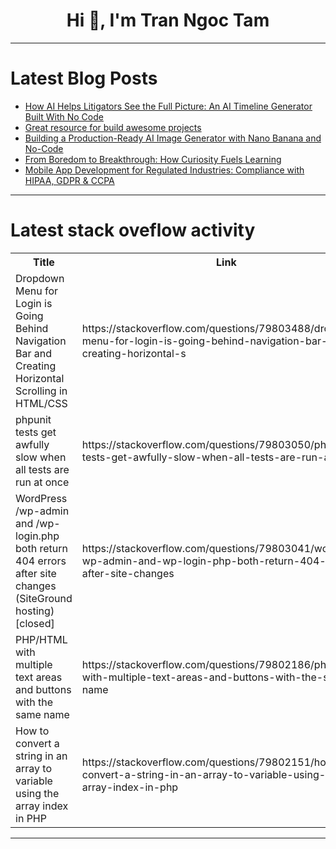 <h1 align="center">Hi 👋, I'm Tran Ngoc Tam</h1>

---

# Latest Blog Posts 
<!-- BLOG-POST-LIST:START -->
- [How AI Helps Litigators See the Full Picture: An AI Timeline Generator Built With No Code](https://dev.to/momen_hq/how-ai-helps-litigators-see-the-full-picture-an-ai-timeline-generator-built-with-no-code-4hdh)
- [Great resource for build awesome projects](https://dev.to/isaactony/great-resource-for-build-awesome-projects-2e2o)
- [Building a Production-Ready AI Image Generator with Nano Banana and No-Code](https://dev.to/momen_hq/building-a-production-ready-ai-image-generator-with-nano-banana-and-no-code-n72)
- [From Boredom to Breakthrough: How Curiosity Fuels Learning](https://dev.to/tlorent/from-boredom-to-breakthrough-how-curiosity-fuels-learning-39jf)
- [Mobile App Development for Regulated Industries: Compliance with HIPAA, GDPR &amp; CCPA](https://dev.to/iprogrammer_solutionspvt/mobile-app-development-for-regulated-industries-compliance-with-hipaa-gdpr-ccpa-2do0)
<!-- BLOG-POST-LIST:END -->

---

# Latest stack oveflow activity
<table>
  <tr><th>Title</th><th>Link</th></tr>
  <!-- STACKOVERFLOW:START --><tr><td>Dropdown Menu for Login is Going Behind Navigation Bar and Creating Horizontal Scrolling in HTML/CSS</td><td>https://stackoverflow.com/questions/79803488/dropdown-menu-for-login-is-going-behind-navigation-bar-and-creating-horizontal-s</td></tr><tr><td>phpunit tests get awfully slow when all tests are run at once</td><td>https://stackoverflow.com/questions/79803050/phpunit-tests-get-awfully-slow-when-all-tests-are-run-at-once</td></tr><tr><td>WordPress /wp-admin and /wp-login.php both return 404 errors after site changes &lpar;SiteGround hosting&rpar; [closed]</td><td>https://stackoverflow.com/questions/79803041/wordpress-wp-admin-and-wp-login-php-both-return-404-errors-after-site-changes</td></tr><tr><td>PHP/HTML with multiple text areas and buttons with the same name</td><td>https://stackoverflow.com/questions/79802186/php-html-with-multiple-text-areas-and-buttons-with-the-same-name</td></tr><tr><td>How to convert a string in an array to variable using the array index in PHP</td><td>https://stackoverflow.com/questions/79802151/how-to-convert-a-string-in-an-array-to-variable-using-the-array-index-in-php</td></tr><!-- STACKOVERFLOW:END -->
</table>

---


